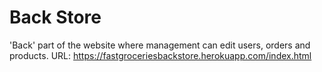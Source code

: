 # Back Store

'Back' part of the website where management can edit users, orders and products. 
URL: https://fastgroceriesbackstore.herokuapp.com/index.html
